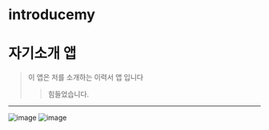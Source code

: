 # introducemy

# 자기소개 앱


> 이 앱은 저를 소개하는 이력서 앱 입니다
>> 힘들었습니다.


<hr> 



![image](https://user-images.githubusercontent.com/101155798/205836921-5eed41d5-e389-4a91-ab39-e42c787a700b.png)
![image](https://user-images.githubusercontent.com/101155798/205837010-663334a3-33c4-44b6-85f4-0dfbd6c1edd2.png)

